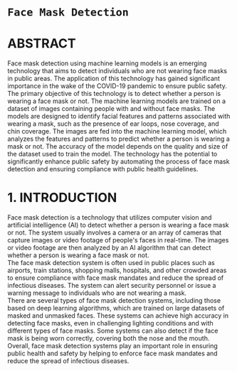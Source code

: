# `Face Mask Detection`
# **ABSTRACT**
Face mask detection using machine learning models is an emerging technology that aims to 
detect individuals who are not wearing face masks in public areas. The application of this 
technology has gained significant importance in the wake of the COVID-19 pandemic to ensure 
public safety. The primary objective of this technology is to detect whether a person is wearing a 
face mask or not. The machine learning models are trained on a dataset of images containing 
people with and without face masks. The models are designed to identify facial features and 
patterns associated with wearing a mask, such as the presence of ear loops, nose coverage, and 
chin coverage. The images are fed into the machine learning model, which analyzes the features 
and patterns to predict whether a person is wearing a mask or not. The accuracy of the model 
depends on the quality and size of the dataset used to train the model. The technology has the 
potential to significantly enhance public safety by automating the process of face mask detection 
and ensuring compliance with public health guidelines. 

# **1. INTRODUCTION**
Face mask detection is a technology that utilizes computer vision and artificial intelligence 
(AI) to detect whether a person is wearing a face mask or not. The system usually involves a 
camera or an array of cameras that capture images or video footage of people's faces in real-time. 
The images or video footage are then analyzed by an AI algorithm that can detect whether a person 
is wearing a face mask or not.  
The face mask detection system is often used in public places such as airports, train stations, 
shopping malls, hospitals, and other crowded areas to ensure compliance with face mask mandates 
and reduce the spread of infectious diseases. The system can alert security personnel or issue a 
warning message to individuals who are not wearing a mask.  
There are several types of face mask detection systems, including those based on deep 
learning algorithms, which are trained on large datasets of masked and unmasked faces. These 
systems can achieve high accuracy in detecting face masks, even in challenging lighting conditions 
and with different types of face masks. Some systems can also detect if the face mask is being 
worn correctly, covering both the nose and the mouth. 
Overall, face mask detection systems play an important role in ensuring public health and 
safety by helping to enforce face mask mandates and reduce the spread of infectious diseases.
